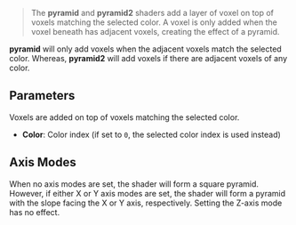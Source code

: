 > The **pyramid** and **pyramid2** shaders add a layer of voxel on top of voxels matching the selected color. A voxel is only added when the voxel beneath has adjacent voxels, creating the effect of a pyramid.

**pyramid** will only add voxels when the adjacent voxels match the selected color. Whereas, **pyramid2** will add voxels if there are adjacent voxels of any color.

## Parameters

Voxels are added on top of voxels matching the selected color.

- **Color**: Color index (if set to `0`, the selected color index is used instead)

## Axis Modes

When no axis modes are set, the shader will form a square pyramid. However, if either X or Y axis modes are set, the shader will form a pyramid with the slope facing the X or Y axis, respectively. Setting the Z-axis mode has no effect.
